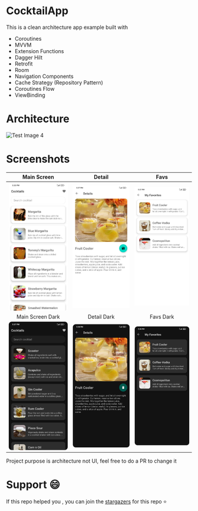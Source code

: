 # CocktailApp
This is a clean architecture app example built with

- Coroutines
- MVVM
- Extension Functions
- Dagger Hilt
- Retrofit
- Room
- Navigation Components
- Cache Strategy (Repository Pattern)
- Coroutines Flow
- ViewBinding

# Architecture

![Test Image 4](https://developer.android.com/topic/libraries/architecture/images/final-architecture.png)

# Screenshots
| Main Screen | Detail |  Favs |
|:-:|:-:|:-:|
| ![Fist](screenshots/light_1.png?raw=true) | ![3](screenshots/light_2.png?raw=true) | ![3](screenshots/light_3.png?raw=true) |
| Main Screen Dark | Detail Dark |  Favs Dark |
| ![4](screenshots/dark_1.png?raw=true) | ![5](screenshots/dark_2.png?raw=true) | ![6](screenshots/dark_3.png?raw=true) |

Project purpose is architecture not UI, feel free to do a PR to change it

# Support 😄

If this repo helped you , you can join the [stargazers](https://github.com/gastsail/TragosApp/stargazers) for this repo ⭐




